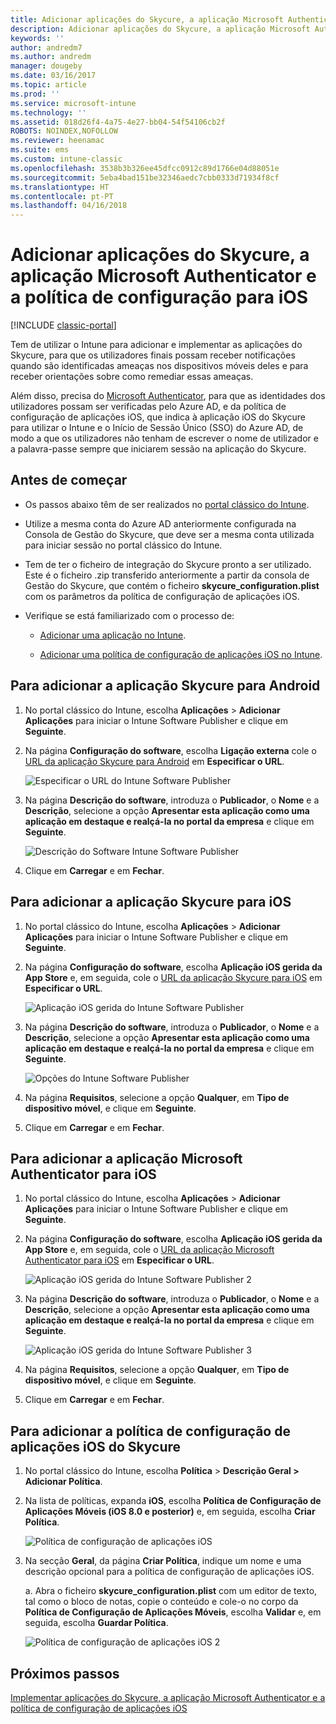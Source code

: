 ```yaml
---
title: Adicionar aplicações do Skycure, a aplicação Microsoft Authenticator e a política de configuração para iOS
description: Adicionar aplicações do Skycure, a aplicação Microsoft Authenticator e a política de configuração para iOS no portal clássico do Intune.
keywords: ''
author: andredm7
ms.author: andredm
manager: dougeby
ms.date: 03/16/2017
ms.topic: article
ms.prod: ''
ms.service: microsoft-intune
ms.technology: ''
ms.assetid: 018d26f4-4a75-4e27-bb04-54f54106cb2f
ROBOTS: NOINDEX,NOFOLLOW
ms.reviewer: heenamac
ms.suite: ems
ms.custom: intune-classic
ms.openlocfilehash: 3538b3b326ee45dfcc0912c89d1766e04d88051e
ms.sourcegitcommit: 5eba4bad151be32346aedc7cbb0333d71934f8cf
ms.translationtype: HT
ms.contentlocale: pt-PT
ms.lasthandoff: 04/16/2018
---
```

# <a name="add-skycure-apps-microsoft-authenticator-app-and-ios-configuration-policy"></a>Adicionar aplicações do Skycure, a aplicação Microsoft Authenticator e a política de configuração para iOS

[!INCLUDE [classic-portal](../includes/classic-portal.md)]

Tem de utilizar o Intune para adicionar e implementar as aplicações do Skycure, para que os utilizadores finais possam receber notificações quando são identificadas ameaças nos dispositivos móveis deles e para receber orientações sobre como remediar essas ameaças.

Além disso, precisa do [Microsoft Authenticator](https://docs.microsoft.com/azure/multi-factor-authentication/end-user/microsoft-authenticator-app-how-to), para que as identidades dos utilizadores possam ser verificadas pelo Azure AD, e da política de configuração de aplicações iOS, que indica à aplicação iOS do Skycure para utilizar o Intune e o Início de Sessão Único (SSO) do Azure AD, de modo a que os utilizadores não tenham de escrever o nome de utilizador e a palavra-passe sempre que iniciarem sessão na aplicação do Skycure.

## <a name="before-you-begin"></a>Antes de começar

-   Os passos abaixo têm de ser realizados no [portal clássico do Intune](https://manage.microsoft.com/).

-   Utilize a mesma conta do Azure AD anteriormente configurada na Consola de Gestão do Skycure, que deve ser a mesma conta utilizada para iniciar sessão no portal clássico do Intune.

-   Tem de ter o ficheiro de integração do Skycure pronto a ser utilizado. Este é o ficheiro .zip transferido anteriormente a partir da consola de Gestão do Skycure, que contém o ficheiro **skycure\_configuration.plist** com os parâmetros da política de configuração de aplicações iOS.

-   Verifique se está familiarizado com o processo de:

    -   [Adicionar uma aplicação no Intune](/intune-classic/deploy-use/add-apps).

    -   [Adicionar uma política de configuração de aplicações iOS no Intune](/intune-classic/deploy-use/configure-ios-apps-with-mobile-app-configuration-policies-in-microsoft-intune).

## <a name="to-add-the-skycure-app-for-android"></a>Para adicionar a aplicação Skycure para Android

1.  No portal clássico do Intune, escolha **Aplicações** &gt; **Adicionar Aplicações** para iniciar o Intune Software Publisher e clique em **Seguinte**.

2.  Na página **Configuração do software**, escolha **Ligação externa** cole o [URL da aplicação Skycure para Android](https://play.google.com/store/apps/details?id=com.skycure.skycure) em **Especificar o URL**.

    ![Especificar o URL do Intune Software Publisher](../media/mtp/skycure-add-apps-1.png)

3.  Na página **Descrição do software**, introduza o **Publicador**, o **Nome** e a **Descrição**, selecione a opção **Apresentar esta aplicação como uma aplicação em destaque e realçá-la no portal da empresa** e clique em **Seguinte**.

    ![Descrição do Software Intune Software Publisher](../media/mtp/skycure-add-apps-2.png)

4.  Clique em **Carregar** e em **Fechar**.

## <a name="to-add-the-skycure-app-for-ios"></a>Para adicionar a aplicação Skycure para iOS

1.  No portal clássico do Intune, escolha **Aplicações** &gt; **Adicionar Aplicações** para iniciar o Intune Software Publisher e clique em **Seguinte**.

2.  Na página **Configuração do software**, escolha **Aplicação iOS gerida da App Store** e, em seguida, cole o [URL da aplicação Skycure para iOS](https://itunes.apple.com/us/app/skycure/id695620821?mt=8) em **Especificar o URL**.

    ![Aplicação iOS gerida do Intune Software Publisher](../media/mtp/skycure-add-apps-3.png)

3.  Na página **Descrição do software**, introduza o **Publicador**, o **Nome** e a **Descrição**, selecione a opção **Apresentar esta aplicação como uma aplicação em destaque e realçá-la no portal da empresa** e clique em **Seguinte**.

    ![Opções do Intune Software Publisher](../media/mtp/skycure-add-apps-4.png)

4.  Na página **Requisitos**, selecione a opção **Qualquer**, em **Tipo de dispositivo móvel**, e clique em **Seguinte**.

5.  Clique em **Carregar** e em **Fechar**.

## <a name="to-add-the-microsoft-authenticator-app-for-ios"></a>Para adicionar a aplicação Microsoft Authenticator para iOS

1.  No portal clássico do Intune, escolha **Aplicações** &gt; **Adicionar Aplicações** para iniciar o Intune Software Publisher e clique em **Seguinte**.

2.  Na página **Configuração do software**, escolha **Aplicação iOS gerida da App Store** e, em seguida, cole o [URL da aplicação Microsoft Authenticator para iOS](https://itunes.apple.com/us/app/microsoft-authenticator/id983156458?mt=8) em **Especificar o URL**.

    ![Aplicação iOS gerida do Intune Software Publisher 2](../media/mtp/skycure-add-apps-5.png)

3.  Na página **Descrição do software**, introduza o **Publicador**, o **Nome** e a **Descrição**, selecione a opção **Apresentar esta aplicação como uma aplicação em destaque e realçá-la no portal da empresa** e clique em **Seguinte**.

    ![Aplicação iOS gerida do Intune Software Publisher 3](../media/mtp/skycure-add-apps-6.png)

4.  Na página **Requisitos**, selecione a opção **Qualquer**, em **Tipo de dispositivo móvel**, e clique em **Seguinte**.

5.  Clique em **Carregar** e em **Fechar**.

## <a name="to-add-the-skycure-ios-app-configuration-policy"></a>Para adicionar a política de configuração de aplicações iOS do Skycure

1.  No portal clássico do Intune, escolha **Política** &gt; **Descrição Geral &gt; Adicionar Política**.

2.  Na lista de políticas, expanda **iOS**, escolha **Política de Configuração de Aplicações Móveis (iOS 8.0 e posterior)** e, em seguida, escolha **Criar Política**.

    ![Política de configuração de aplicações iOS](../media/mtp/skycure-add-apps-7.png)

3.  Na secção **Geral**, da página **Criar Política**, indique um nome e uma descrição opcional para a política de configuração de aplicações iOS.

    a.  Abra o ficheiro **skycure\_configuration.plist** com um editor de texto, tal como o bloco de notas, copie o conteúdo e cole-o no corpo da **Política de Configuração de Aplicações Móveis**, escolha **Validar** e, em seguida, escolha **Guardar Política**.

       ![Política de configuração de aplicações iOS 2](../media/mtp/skycure-add-apps-8.png)

## <a name="next-steps"></a>Próximos passos

[Implementar aplicações do Skycure, a aplicação Microsoft Authenticator e a política de configuração de aplicações iOS](/intune-classic/deploy-use/deploy-skycure-apps-microsoft-authenticator-app-and-ios-app-configuration-policy)
